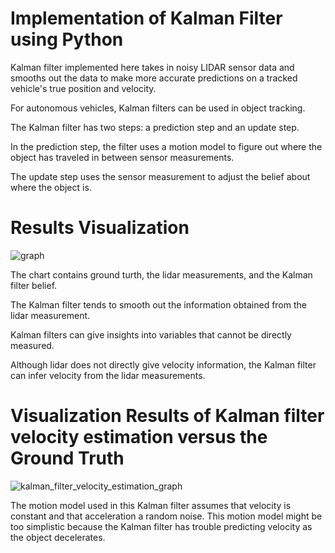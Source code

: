 # Implementation of Kalman Filter using Python

Kalman filter implemented here takes in noisy LIDAR sensor data and smooths out the data to make more accurate predictions on a tracked vehicle's true position and velocity.

For autonomous vehicles, Kalman filters can be used in object tracking.

The Kalman filter has two steps: a prediction step and an update step.

In the prediction step, the filter uses a motion model to figure out where the object has traveled in between sensor measurements. 

The update step uses the sensor measurement to adjust the belief about where the object is.

# Results Visualization 

![graph](https://user-images.githubusercontent.com/25223180/46580459-c5346e00-ca42-11e8-9760-034e255f8564.png)

The chart contains ground turth, the lidar measurements, and the Kalman filter belief.

The Kalman filter tends to smooth out the information obtained from the lidar measurement.

Kalman filters can give insights into variables that cannot be directly measured. 

Although lidar does not directly give velocity information, the Kalman filter can infer velocity from the lidar measurements.

# Visualization Results of Kalman filter velocity estimation versus the Ground Truth

![kalman_filter_velocity_estimation_graph](https://user-images.githubusercontent.com/25223180/46580511-98cd2180-ca43-11e8-949d-82406027687d.png)

The motion model used in this Kalman filter assumes that velocity is constant and that acceleration a random noise.
This motion model might be too simplistic because the Kalman filter has trouble predicting velocity as the object decelerates.
